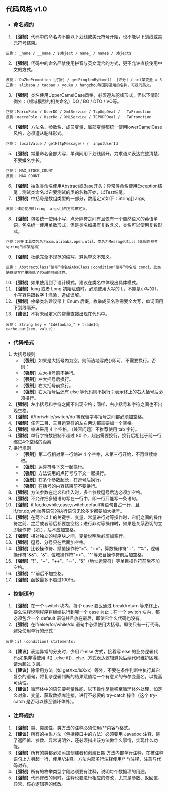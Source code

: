 ## 代码风格 v1.0
- ### 命名规约
1. 【**强制**】代码中的命名均不能以下划线或美元符号开始，也不能以下划线或美元符号结束。
```
反例： _name / __name / $Object / name_ / name$ / Object$
```
2. 【**强制**】代码中的命名严禁使用拼音与英文混合的方式，更不允许直接使用中文的方式。
```
反例： DaZhePromotion [打折] / getPingfenByName()  [评分] / int某变量 = 3
正例： alibaba / taobao / youku / hangzhou等国际通用的名称，可视同英文。
```
3. 【**强制**】类名使用UpperCamelCase风格，必须遵从驼峰形式，但以下情形例外：（领域模型的相关命名）DO / BO / DTO / VO等。
```
正例：MarcoPolo / UserDO / XmlService / TcpUdpDeal /   TaPromotion
反例：macroPolo / UserDo / XMLService / TCPUDPDeal /   TAPromotion
```
4. 【**强制**】方法名、参数名、成员变量、局部变量都统一使用lowerCamelCase风格，必须遵从驼峰形式。
```
正例： localValue / getHttpMessage() /  inputUserId
```
5. 【**强制**】常量命名全部大写，单词间用下划线隔开，力求语义表达完整清楚，不要嫌名字长。
```
正例： MAX_STOCK_COUNT
反例： MAX_COUNT
```
6. 【**强制**】抽象类命名使用Abstract或Base开头；异常类命名使用Exception结尾；测试类命名以它要测试的类的名称开始，以Test结尾。
7. 【**强制**】中括号是数组类型的一部分，数组定义如下：String[]   args;
```
反例：请勿使用String  args[]的方式来定义。
```
8. 【**强制**】包名统一使用小写，点分隔符之间有且仅有一个自然语义的英语单词。包名统一使用单数形式，但是类名如果有复数含义，类名可以使用复数形式。
```
正例：应用工具类包名为com.alibaba.open.util、类名为MessageUtils（此规则参考spring的框架结构）
```
9. 【**强制**】杜绝完全不规范的缩写，避免望文不知义。
```
反例： AbstractClass“缩写”命名成AbsClass；condition“缩写”命名成 condi，此类随意缩写严重降低了代码的可阅读性。
```
10. 【**强制**】如果使用到了设计模式，建议在类名中体现出具体模式。
11. 【**强制**】long 或者 Long 初始赋值时，必须使用大写的 L，不能是小写的 l，小写容易跟数字 1 混淆，造成误解。
12. 【**强制**】枚举类名建议带上 Enum 后缀，枚举成员名称需要全大写，单词间用下划线隔开。
13. 【**建议**】不将未经定义的常量直接出现在代码中。
```
反例： String key = "Id#taobao_" + tradeId;
cache.put(key, value);
```
- ### 代码格式
1. 大括号规则
    * 【**强制**】如果是大括号内为空，则简洁地写成{}即可，不需要换行。否则：
    * 【**强制**】左大括号前不换行。
    * 【**强制**】左大括号后换行。
    * 【**强制**】右大括号前换行。
    * 【**强制**】右大括号后还有 else 等代码则不换行；表示终止的右大括号后必须换行。
2. 【**强制**】左小括号和字符之间不出现空格；同样，右小括号和字符之间也不出现空格。
3. 【**强制**】if/for/while/switch/do 等保留字与括号之间都必须加空格。
4. 【**强制**】任何二目、三目运算符的左右两边都需要加一个空格。
5. 【**强制**】缩进采用 4 个空格，（兼容问题）不推荐使用 tab 字符。
6. 【**强制**】单行字符数限制不超过 80 个，超出需要换行，换行后相比于前一行缩进4个空格的距离.
7. 换行规则
   * 【**强制**】第二行相对第一行缩进 4 个空格，从第三行开始，不再继续缩进。
   * 【**强制**】运算符与下文一起换行。
   * 【**强制**】方法调用的点符号与下文一起换行。
   * 【**强制**】在多个参数超长，在逗号后换行。
   * 【**强制**】在括号的内容结束前不要换行。
8. 【**强制**】方法参数在定义和传入时，多个参数逗号后边必须加空格。
9.  【**强制**】不允许把多短语句写在一行中，即一行只能写一条语句。
10. 【**强制**】if,for,do,while,case,switch,default等语句自占一行，且if,for,do,while等语句的执行语句无论多少都要加大括号。
11. 【**强制**】在两个以上的关键字、变量、常量进行对等操作时，它们之间的操作符之前、之后或者前后都要加空格；进行非对等操作时，如果是关系密切的立即操作符（如.），后不应加空格。
12. 【**强制**】相对独立的程序块之间，变量说明后必须加空行。
13. 【**强制**】逗号、分号只在后面加空格。
14. 【**强制**】比较操作符、赋值操作符"="、"+="，算数操作符"+"、"%"，逻辑操作符"&&"、"&"，位域操作符"<<"、"^"等双目操作符前后加空格。
15. 【**强制**】"!"、"~"、"++"、"--"、"&"（地址运算符）等单目操作符前后不加空格。
16. 【**强制**】"."前后不加空格。
17. 【**强制**】函数最多不超过100行。
- ### 控制语句
1. 【**强制**】在一个 switch 块内，每个 case 要么通过 break/return 等来终止，要么注释说明程序将继续执行到哪一个 case 为止；在一个 switch 块内，都必须包含一个 default 语句并且放在最后，即使它什么代码也没有。
2. 【**强制**】在if/else/for/while/do 语句中必须使用大括号。即使只有一行代码，避免使用单行的形式：
```
反例：if (condition) statements;
```
3. 【**建议**】表达异常的分支时，少用 if-else 方式，接着写 else 的业务逻辑代码;如果非得使用 if()...else if()...else...方式表达逻辑避免后续代码维护困难，请勿超过 3 层。
4. 【**建议**】除常用方法（如 getXxx/isXxx）等外，不要在条件判断中执行其它复杂的语句，将复杂逻辑判断的结果赋值给一个有意义的布尔变量名，以提高可读性。
5. 【**建议**】循环体中的语句要考量性能，以下操作尽量移至循环体外处理，如定义对象、变量、获取数据库连接，进行不必要的 try-catch 操作（这个 try-catch 是否可以移至循环体外）。
- ### 注释规约

1. 【**强制**】类、类属性、类方法的注释必须使用/\*\*内容\*/格式。
2. 【**建议**】所有的抽象方法（包括接口中的方法）必须要用 Javadoc 注释、除了返回值、参数、异常说明外，还必须指出该方法做什么事情，实现什么功能。
3. 【**强制**】所有的类都必须添加创建者和创建日期
方法内部单行注释，在被注释语句上方另起一行，使用//注释。方法内部多行注释使用/* */注释，注意与代码对齐。
4. 【**强制**】所有的枚举类型字段必须要有注释，说明每个数据项的用途。
5. 【**强制**】代码修改的同时，注释也要进行相应的修改，尤其是参数、返回值、异常、核心逻辑等的修改。